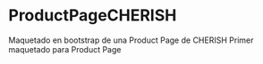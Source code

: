 # ProductPageCHERISH
Maquetado en bootstrap de una Product Page de CHERISH
Primer maquetado para Product Page
